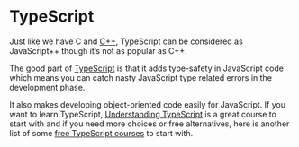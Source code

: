 # TypeScript

Just like we have C and [C++](http://www.java67.com/2018/02/5-free-cpp-courses-to-learn-programming.html), TypeScript can be considered as JavaScript++ though it’s not as popular as C++.

The good part of [TypeScript](https://javarevisited.blogspot.com/2018/07/top-5-courses-to-learn-typescript.html) is that it adds type-safety in JavaScript code which means you can catch nasty JavaScript type related errors in the development phase.

It also makes developing object-oriented code easily for JavaScript. If you want to learn TypeScript, [Understanding TypeScript](https://click.linksynergy.com/deeplink?id=JVFxdTr9V80&mid=39197&murl=https%3A%2F%2Fwww.udemy.com%2Funderstanding-typescript%2F) is a great course to start with and if you need more choices or free alternatives, here is another list of some [free TypeScript courses](http://www.java67.com/2018/05/top-5-free-typescript-courses-to-learn.html) to start with.
